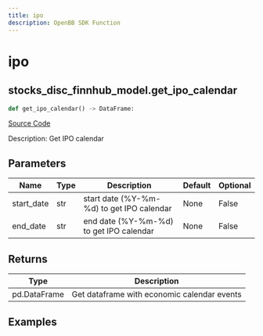 ```yaml
---
title: ipo
description: OpenBB SDK Function
---
```


# ipo

## stocks_disc_finnhub_model.get_ipo_calendar

```python title='openbb_terminal/decorators.py'
def get_ipo_calendar() -> DataFrame:
```
[Source Code](https://github.com/OpenBB-finance/OpenBBTerminal/tree/main/openbb_terminal/decorators.py#L16)

Description: Get IPO calendar

## Parameters

| Name | Type | Description | Default | Optional |
| ---- | ---- | ----------- | ------- | -------- |
| start_date | str | start date (%Y-%m-%d) to get IPO calendar | None | False |
| end_date | str | end date (%Y-%m-%d) to get IPO calendar | None | False |

## Returns

| Type | Description |
| ---- | ----------- |
| pd.DataFrame | Get dataframe with economic calendar events |

## Examples

